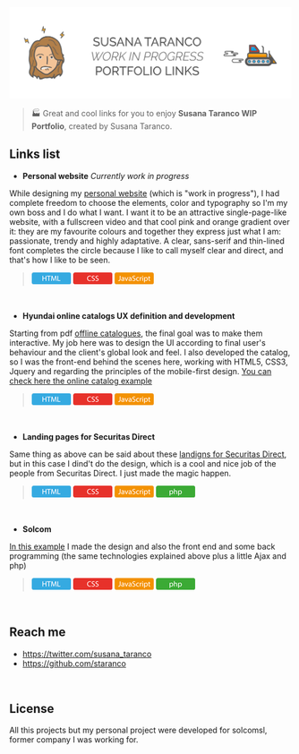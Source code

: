 ![Susana Taranco WIP Portfolio](bg.png)
>🏭 Great and cool links for you to enjoy  **Susana Taranco WIP Portfolio**, created by Susana Taranco.

## Links list

- **Personal website** *Currently work in progress*

While designing my <a href="http://www.susana-taranco.me" target="_blank">personal website</a> (which is "work in progress"), I had complete freedom to choose the elements, color and typography so I'm my own boss and I do what I want. I want it to be an attractive single-page-like website, with a fullscreen video and that cool pink and orange gradient over it: they are my favourite colours and together they express just what I am: passionate, trendy and highly adaptative. A clear, sans-serif  and thin-lined font completes the circle because I like to call myself clear and direct, and that's how I like to be seen.

> ![Susana Taranco WIP Portfolio](badge_html.png) ![Susana Taranco WIP Portfolio](badge_css.png) ![Susana Taranco WIP Portfolio](badge_js.png)
<br>

- **Hyundai online catalogs UX definition and development** 

Starting from pdf <a href="http://www.hyundai.es/catalogo/ioniqhibrido.pdf" target="_blank">offline catalogues</a>, the final goal was to make them interactive. My job here was to design the UI according to final user's behaviour and the client's global look and feel. I also developed the catalog, so I was the front-end behind the scenes here, working with HTML5, CSS3, Jquery and regarding the principles of the mobile-first design. <a href="http://www.hyundai.es/catalogo/digital/ioniq" target="_blank">You can check here the online catalog example</a>

> ![Susana Taranco WIP Portfolio](badge_html.png) ![Susana Taranco WIP Portfolio](badge_css.png) ![Susana Taranco WIP Portfolio](badge_js.png)
<br>

- **Landing pages for Securitas Direct**

Same thing as above can be said about these <a href="http://www.conseguridad.org/landings/nuevas-landings/nuevas-camaras" target="_blank">landigns for Securitas Direct</a>, but in this case I dind't do the design, which is a cool and nice job of the people from Securitas Direct. I just made the magic happen.

> ![Susana Taranco WIP Portfolio](badge_html.png) ![Susana Taranco WIP Portfolio](badge_css.png) ![Susana Taranco WIP Portfolio](badge_js.png) ![Susana Taranco WIP Portfolio](badge_php.png)
<br>

- **Solcom**

<a href="http://www.solcomsl.com" target="_blank">In this example</a> I made the design and also the front end and some back programming (the same technologies explained above plus a little Ajax and php)

> ![Susana Taranco WIP Portfolio](badge_html.png) ![Susana Taranco WIP Portfolio](badge_css.png) ![Susana Taranco WIP Portfolio](badge_js.png) ![Susana Taranco WIP Portfolio](badge_php.png)
<br>

## Reach me
* https://twitter.com/susana_taranco
* https://github.com/staranco
<br>

## License
All this projects but my personal project were developed for solcomsl, former company I was working for.
